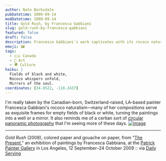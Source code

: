 ```yaml
---
author: Nate Barksdale
pubDatetime: 2009-09-14
modDatetime: 2009-09-14
title: Gold Rush, by Francesca Gabbiani
slug: gold-rush-by-francesca-gabbiani
featured: false
draft: false
description: Francesca Gabbiani's work captivates with its rococo naturalism and reflective voids, echoing themes found in circular panoramic photography.
emoji: 🖼️
tags:
  - 🇨🇦 Canada
  - 🎨 Art
  - 🌍 Culture
haiku: |
  Fields of black and white,  
  Rococo whispers unfold,  
  Mirrors of the soul.
coordinates: [34.0522, -118.2437]
---
```


I'm really taken by the Canadian-born, Switzerland-raised, LA-based painter Francesca Gabbiani's rococo naturalism—many of her compositions serve as exquisite frames for empty fields of black or white, turning the paintings into a well or a mirror. It also reminds me of a certian sort of [circular panoramic photography](http://web.archive.org/web/20250119200929/http://www.samrohn.com/360-panoramic-photography/) that I'm seeing more of these days. [![image](http://www.culture-making.com/media/franscesca_gabbiani.jpg)](http://www.patrickpainter.com/artists/Gabbiani_Francesca/index-present.html)

---

_Gold Rush_ (2008), colored paper and gouache on paper, from "[The Present](http://web.archive.org/web/20231210055223/http://www.patrickpainter.com/artists/Gabbiani_Francesca/index-present.html)," an exhibition of paintings by Francesca Gabbiana, at the [Patrick Painter Gallery](http://web.archive.org/web/20231210055223/http://www.patrickpainter.com/artists/Gabbiani_Francesca/index-present.html) in Los Angeles, 12 September–24 October 2009 :: via [Daily Serving](https://www.google.com/search?q=%22Daily%20Serving%22%20dailyserving.com)
